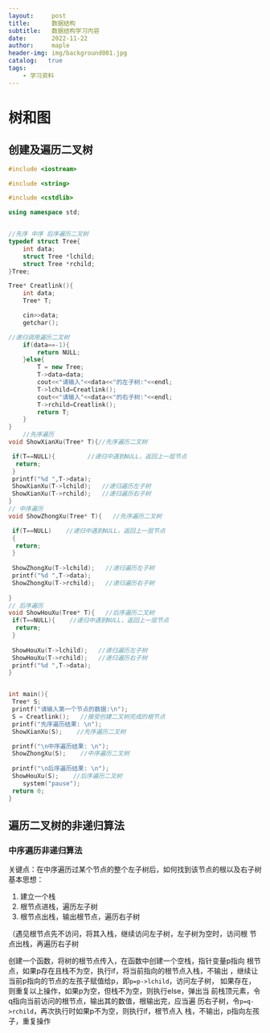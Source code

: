 ```yaml
---
layout:     post
title:      数据结构
subtitle:   数据结构学习内容
date:       2022-11-22
author:     maple
header-img: img/background001.jpg
catalog:   true
tags:
    - 学习资料
---
```


> <a name="kfSiH"></a>
# 树和图

## 创建及遍历二叉树

```cpp
#include <iostream>

#include <string>

#include <cstdlib>

using namespace std;


//先序 中序 后序遍历二叉树
typedef struct Tree{
    int data;
    struct Tree *lchild;
    struct Tree *rchild;
}Tree;

Tree* Creatlink(){
    int data;
    Tree* T;

    cin>>data;
    getchar();

//递归调用遍历二叉树
    if(data==-1){
        return NULL;
    }else{
        T = new Tree;
        T->data=data;
        cout<<"请输入"<<data<<"的左子树:"<<endl;
        T->lchild=Creatlink();
        cout<<"请输入"<<data<<"的右子树:"<<endl;
        T->rchild=Creatlink();
        return T;
    }
}
    //先序遍历
void ShowXianXu(Tree* T){//先序遍历二叉树

 if(T==NULL){         //递归中遇到NULL，返回上一层节点
  return;
 }
 printf("%d ",T->data);
 ShowXianXu(T->lchild);   //递归遍历左子树
 ShowXianXu(T->rchild);   //递归遍历右子树
}
// 中序遍历
void ShowZhongXu(Tree* T){   //先序遍历二叉树

 if(T==NULL)    //递归中遇到NULL，返回上一层节点
 {
  return;
 }
 
 ShowZhongXu(T->lchild);   //递归遍历左子树
 printf("%d ",T->data);
 ShowZhongXu(T->rchild);   //递归遍历右子树
 
}
// 后序遍历
void ShowHouXu(Tree* T){   //后序遍历二叉树
 if(T==NULL){    //递归中遇到NULL，返回上一层节点
  return;
 }
 
 ShowHouXu(T->lchild);   //递归遍历左子树
 ShowHouXu(T->rchild);   //递归遍历右子树
 printf("%d ",T->data);
}


int main(){
 Tree* S;
 printf("请输入第一个节点的数据:\n");
 S = Creatlink();   //接受创建二叉树完成的根节点
 printf("先序遍历结果: \n");
 ShowXianXu(S);    //先序遍历二叉树

 printf("\n中序遍历结果: \n");
 ShowZhongXu(S);    //中序遍历二叉树
 
 printf("\n后序遍历结果: \n");
 ShowHouXu(S);    //后序遍历二叉树
    system("pause");
 return 0; 
}  


```

## 遍历二叉树的非递归算法

### 中序遍历非递归算法

关键点：在中序遍历过某个节点的整个左子树后，如何找到该节点的根以及右子树
基本思想：

1. 建立一个栈
2. 根节点进栈，遍历左子树
3. 根节点出栈，输出根节点，遍历右子树

（遇见根节点先不访问，将其入栈，继续访问左子树，左子树为空时，访问根
节点出栈，再遍历右子树

创建一个函数，将树的根节点传入，在函数中创建一个空栈，指针变量p指向
根节点，如果p存在且栈不为空，执行if，将当前指向的根节点入栈，不输出
，继续让当前p指向的节点的左孩子赋值给p，即``p=p->lchild``，访问左子树，
如果存在，则重复以上操作，如果p为空，但栈不为空，则执行else，弹出当
前栈顶元素，令q指向当前访问的根节点，输出其的数值，根输出完，应当遍
历右子树，令``p=q->rchild``，再次执行时如果p不为空，则执行if，根节点入
栈，不输出，p指向左孩子，重复操作
